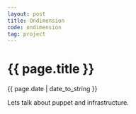 ```yaml
---
layout: post
title: Ondimension
code: ondimension
tag: project
---
```


{{ page.title }}
================
{{ page.date | date_to_string }}

Lets talk about puppet and infrastructure.